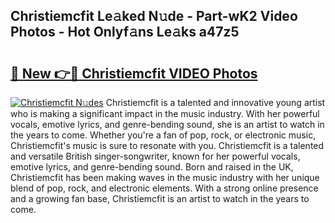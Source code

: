 ## Christiemcfit Le𝚊ked N𝚞de - Part-wK2 Video Photos - Hot Onlyf𝚊ns Le𝚊ks a47z5

# <h2><a href="http://ab84897.deff.icu/?id=Christiemcfit">🔗 New 👉🔴 Christiemcfit VIDEO Photos</a></h2>

[![Christiemcfit N𝚞des](https://i.imgur.com/rIISA9y.gif)](http://ab84897.deff.icu/?id=Christiemcfit)
Christiemcfit is a talented and innovative young artist who is making a significant impact in the music industry. With her powerful vocals, emotive lyrics, and genre-bending sound, she is an artist to watch in the years to come. Whether you're a fan of pop, rock, or electronic music, Christiemcfit's music is sure to resonate with you. Christiemcfit is a talented and versatile British singer-songwriter, known for her powerful vocals, emotive lyrics, and genre-bending sound. Born and raised in the UK, Christiemcfit has been making waves in the music industry with her unique blend of pop, rock, and electronic elements. With a strong online presence and a growing fan base, Christiemcfit is an artist to watch in the years to come.
